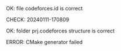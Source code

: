 OK: file codeforces.id is correct
CHECK: 20240111-170809
OK: folder prj.codeforces structure is correct
ERROR: CMake generator failed

